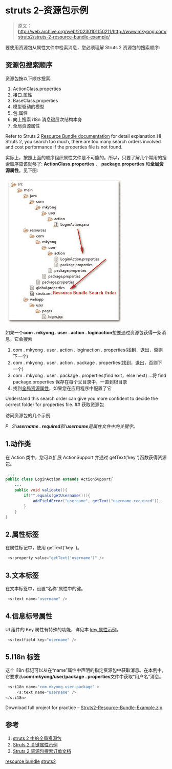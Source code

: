 # struts 2–资源包示例

> 原文：<http://web.archive.org/web/20230101150211/http://www.mkyong.com/struts2/struts-2-resource-bundle-example/>

要使用资源包从属性文件中检索消息，您必须理解 Struts 2 资源包的搜索顺序:

## 资源包搜索顺序

资源包按以下顺序搜索:

1.  ActionClass.properties
2.  接口.属性
3.  BaseClass.properties
4.  模型驱动的模型
5.  包.属性
6.  向上搜索 i18n 消息键层次结构本身
7.  全局资源属性

Refer to Struts 2 [Resource Bundle documentation](http://web.archive.org/web/20190302163540/http://struts.apache.org/2.1.8/docs/localization.html) for detail explanation.Hi Struts 2, you search too much, there are too many search orders involved and cost performance if the properties file is not found.

实际上，按照上面的顺序组织属性文件是不可能的。所以，只要了解几个常用的搜索顺序应该就够了: **ActionClass.properties** 、 **package.properties** 和**全局资源属性**。见下图:

![Struts 2 resource bundle](img/6da22cd02f06202b537f35e8b8ba5005.png "struts2-resource-bundle")

如果一个**com . mkyong . user . action . loginaction**想要通过资源包获得一条消息，它会搜索

1.  com . mkyong . user . action . loginaction . properties(找到，退出，否则下一个)
2.  com . mkyong . user . action . package . properties(找到，退出，否则下一个)
3.  com . mkyong . user . package . properties(find exit，else next)
    …将 find package.properties 保存在每个父目录中，一直到根目录
4.  找到[全局资源属性](http://web.archive.org/web/20190302163540/http://www.mkyong.com/struts2/how-to-configure-global-resource-bundle-in-struts-2/)，如果您在应用程序中配置了它

Understand this search order can give you more confident to decide the correct folder for properties file. ## 获取资源包

访问资源包的几个示例:

*P . S’**username . required**和’**username**是属性文件中的关键字。*

 ## 1.动作类

在 Action 类中，您可以扩展 ActionSupport 并通过 getText('key ')函数获得资源包。

```java
 ...
public class LoginAction extends ActionSupport{
	...
	public void validate(){
		if("".equals(getUsername())){
			addFieldError("username", getText("username.required"));
		}
	}
} 
```

## 2.属性标签

在属性标记中，使用 getText('key ')。

```java
 <s:property value="getText('username')" /> 
```

## 3.文本标签

在文本标签中，设置“名称”属性中的键。

```java
 <s:text name="username" /> 
```

## 4.信息标号属性

UI 组件的 Key 属性有特殊的功能，详见本 [key 属性示例](http://web.archive.org/web/20190302163540/http://www.mkyong.com/struts2/struts-2-key-attribute-example/)。

```java
 <s:textfield key="username" /> 
```

## 5.I18n 标签

这个 i18n 标记可以从在“name”属性中声明的指定资源包中获取消息。在本例中，它要求从**com/mkyong/user/package . properties**文件中获取“用户名”消息。

```java
 <s:i18n name="com.mkyong.user.package" >
     <s:text name="username" />
</s:i18n> 
```

Download full project for practice – [Struts2-Resource-Bundle-Example.zip](http://web.archive.org/web/20190302163540/http://www.mkyong.com/wp-content/uploads/2010/06/Struts2-Resource-Bundle-Example.zip)

## 参考

1.  [struts 2 中的全局资源包](http://web.archive.org/web/20190302163540/http://www.mkyong.com/struts2/how-to-configure-global-resource-bundle-in-struts-2/)
2.  [Struts 2 关键属性示例](http://web.archive.org/web/20190302163540/http://www.mkyong.com/struts2/struts-2-key-attribute-example/)
3.  [Struts 2 资源包搜索订单文档](http://web.archive.org/web/20190302163540/http://struts.apache.org/2.1.8/docs/localization.html)

[resource bundle](http://web.archive.org/web/20190302163540/http://www.mkyong.com/tag/resource-bundle/) [struts2](http://web.archive.org/web/20190302163540/http://www.mkyong.com/tag/struts2/)







